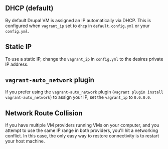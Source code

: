 ## DHCP (default)

By default Drupal VM is assigned an IP automatically via DHCP. This is configured when `vagrant_ip` set to `dhcp` in `default.config.yml` or your `config.yml`.

## Static IP

To use a static IP, change the `vagrant_ip` in `config.yml` to the desires private IP address.

## `vagrant-auto_network` plugin

If you prefer using the `vagrant-auto_network` plugin (`vagrant plugin install vagrant-auto_network`) to assign your IP, set the `vagrant_ip` to `0.0.0.0`.

## Network Route Collision

If you have multiple VM providers running VMs on your computer, and you attempt to use the same IP range in both providers, you'll hit a networking conflict. In this case, the only easy way to restore connectivity is to restart your host machine.
